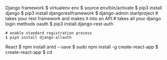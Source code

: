 Django framework
    $ virtualenv env
    $ source env/bin/activate
    $ pip3 install django
    $ pip3 install djangorestframework
    $ django-admin startproject <project-name>
    # takes your rest framework and makes it into an API
      # takes all your django login methods oauth
    $ pip3 install django-rest-auth

    # enable standard registration process
    $ pip3 install django-allauth

React
    $ npm install antd --save
    $ sudo npm install -g create-react-app
    $ create-react-app <project-name>
    $ cd <project-name>
